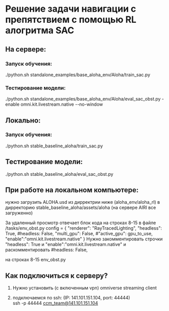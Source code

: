 # Решение задачи навигации с препятствием с помощью RL алогритма SAC 
## На сервере:
### Запуск обучения:
./python.sh standalone_examples/base_aloha_env/Aloha/train_sac.py 
### Тестирование модели:
./python.sh standalone_examples/base_aloha_env/Aloha/eval_sac_obst.py -enable omni.kit.livestream.native --no-window

## Локально:
### Запуск обучения:
./python.sh stable_baseline_aloha/train_sac.py 
## Тестирование модели:
./python.sh stable_baseline_aloha/eval_sac_obst.py

## При работе на локальном компьютере:
нужно загрузить ALOHA.usd из дирректрии ниже (aloha_env/aloha_rl) в дирректорию stable_baseline_aloha/assets/aloha (на сервере AIRI все загруженно)

За удаленный просмотр отвечает блок кода на строках 8-15 в файле /tasks/env_obst.py 
config = {
    "renderer": "RayTracedLighting",
    "headless": True,
    #headless: False,
    "multi_gpu": False, 
    #"active_gpu": gpu_to_use,
    "enable":"omni.kit.livestream.native"
}
Нужно закомментировать строчки "headless": True и "enable":"omni.kit.livestream.native" и раскомментировать #headless: False,

на строках 8-15 env_obst.py 

## Как подключиться к серверу?
1) Нужно установить (с включенным vpn)  omniverse streaming client

2) подключаемся по ssh: (IP: 141.101.151.104, port: 44444)    
    ssh -p 44444 ccm_team@141.101.151.104
